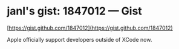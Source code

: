 <!--
id: 17722094276
link: http://tumblr.atmos.org/post/17722094276/janls-gist-1847012-gist
slug: janls-gist-1847012-gist
date: Thu Feb 16 2012 12:00:18 GMT-0800 (PST)
publish: 2012-02-016
tags: 
title: janl's gist: 1847012 — Gist
-->


janl's gist: 1847012 — Gist
===========================

[https://gist.github.com/1847012](https://gist.github.com/1847012)

Apple officially support developers outside of XCode now.

